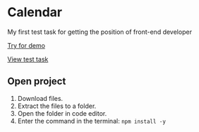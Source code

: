# Calendar
My first test task for getting the position of front-end developer

[Try for demo](https://calendar.zaur-dev.ru/)

[View test task](https://drive.google.com/file/d/1NnJ6meXQu2EcnV1hXzKi7izBsABk_DuT/view?usp=sharing)

## Open project

1. Download files.
2. Extract the files to a folder.
3. Open the folder in code editor.
4. Enter the command in the terminal:
   `npm install -y`

